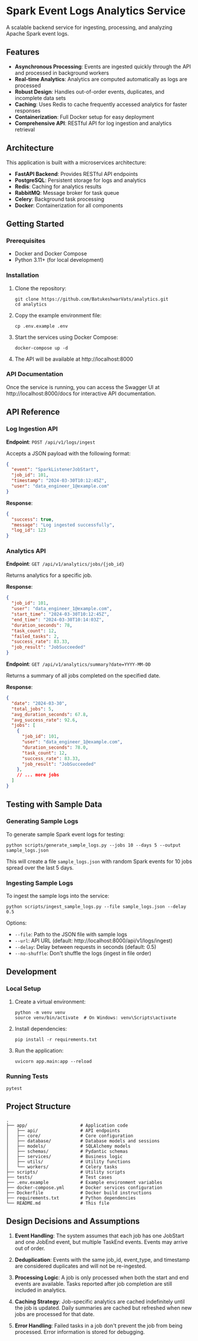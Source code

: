 # Spark Event Logs Analytics Service

A scalable backend service for ingesting, processing, and analyzing Apache Spark event logs.

## Features

- **Asynchronous Processing**: Events are ingested quickly through the API and processed in background workers
- **Real-time Analytics**: Analytics are computed automatically as logs are processed
- **Robust Design**: Handles out-of-order events, duplicates, and incomplete data sets
- **Caching**: Uses Redis to cache frequently accessed analytics for faster responses
- **Containerization**: Full Docker setup for easy deployment
- **Comprehensive API**: RESTful API for log ingestion and analytics retrieval

## Architecture

This application is built with a microservices architecture:

- **FastAPI Backend**: Provides RESTful API endpoints
- **PostgreSQL**: Persistent storage for logs and analytics
- **Redis**: Caching for analytics results
- **RabbitMQ**: Message broker for task queue
- **Celery**: Background task processing
- **Docker**: Containerization for all components

## Getting Started

### Prerequisites

- Docker and Docker Compose
- Python 3.11+ (for local development)

### Installation

1. Clone the repository:
   ```
   git clone https://github.com/BatukeshwarVats/analytics.git
   cd analytics
   ```

2. Copy the example environment file:
   ```
   cp .env.example .env
   ```

3. Start the services using Docker Compose:
   ```
   docker-compose up -d
   ```

4. The API will be available at http://localhost:8000

### API Documentation

Once the service is running, you can access the Swagger UI at http://localhost:8000/docs for interactive API documentation.

## API Reference

### Log Ingestion API

**Endpoint**: `POST /api/v1/logs/ingest`

Accepts a JSON payload with the following format:

```json
{
  "event": "SparkListenerJobStart",
  "job_id": 101,
  "timestamp": "2024-03-30T10:12:45Z",
  "user": "data_engineer_1@example.com"
}
```

**Response**:

```json
{
  "success": true,
  "message": "Log ingested successfully",
  "log_id": 123
}
```

### Analytics API

**Endpoint**: `GET /api/v1/analytics/jobs/{job_id}`

Returns analytics for a specific job.

**Response**:

```json
{
  "job_id": 101,
  "user": "data_engineer_1@example.com",
  "start_time": "2024-03-30T10:12:45Z",
  "end_time": "2024-03-30T10:14:03Z",
  "duration_seconds": 78,
  "task_count": 12,
  "failed_tasks": 2,
  "success_rate": 83.33,
  "job_result": "JobSucceeded"
}
```

**Endpoint**: `GET /api/v1/analytics/summary?date=YYYY-MM-DD`

Returns a summary of all jobs completed on the specified date.

**Response**:

```json
{
  "date": "2024-03-30",
  "total_jobs": 5,
  "avg_duration_seconds": 67.8,
  "avg_success_rate": 92.6,
  "jobs": [
    {
      "job_id": 101,
      "user": "data_engineer_1@example.com",
      "duration_seconds": 78.0,
      "task_count": 12,
      "success_rate": 83.33,
      "job_result": "JobSucceeded"
    },
    // ... more jobs
  ]
}
```

## Testing with Sample Data

### Generating Sample Logs

To generate sample Spark event logs for testing:

```
python scripts/generate_sample_logs.py --jobs 10 --days 5 --output sample_logs.json
```

This will create a file `sample_logs.json` with random Spark events for 10 jobs spread over the last 5 days.

### Ingesting Sample Logs

To ingest the sample logs into the service:

```
python scripts/ingest_sample_logs.py --file sample_logs.json --delay 0.5
```

Options:
- `--file`: Path to the JSON file with sample logs
- `--url`: API URL (default: http://localhost:8000/api/v1/logs/ingest)
- `--delay`: Delay between requests in seconds (default: 0.5)
- `--no-shuffle`: Don't shuffle the logs (ingest in file order)

## Development

### Local Setup

1. Create a virtual environment:
   ```
   python -m venv venv
   source venv/bin/activate  # On Windows: venv\Scripts\activate
   ```

2. Install dependencies:
   ```
   pip install -r requirements.txt
   ```

3. Run the application:
   ```
   uvicorn app.main:app --reload
   ```

### Running Tests

```
pytest
```

## Project Structure

```
.
├── app/                    # Application code
│   ├── api/                # API endpoints
│   ├── core/               # Core configuration
│   ├── database/           # Database models and sessions
│   ├── models/             # SQLAlchemy models
│   ├── schemas/            # Pydantic schemas
│   ├── services/           # Business logic
│   ├── utils/              # Utility functions
│   └── workers/            # Celery tasks
├── scripts/                # Utility scripts
├── tests/                  # Test cases
├── .env.example            # Example environment variables
├── docker-compose.yml      # Docker services configuration
├── Dockerfile              # Docker build instructions
├── requirements.txt        # Python dependencies
└── README.md               # This file
```

## Design Decisions and Assumptions

1. **Event Handling**: The system assumes that each job has one JobStart and one JobEnd event, but multiple TaskEnd events. Events may arrive out of order.

2. **Deduplication**: Events with the same job_id, event_type, and timestamp are considered duplicates and will not be re-ingested.

3. **Processing Logic**: A job is only processed when both the start and end events are available. Tasks reported after job completion are still included in analytics.

4. **Caching Strategy**: Job-specific analytics are cached indefinitely until the job is updated. Daily summaries are cached but refreshed when new jobs are processed for that date.

5. **Error Handling**: Failed tasks in a job don't prevent the job from being processed. Error information is stored for debugging.
